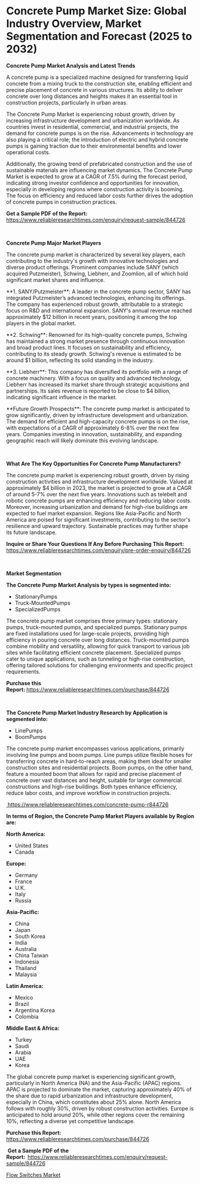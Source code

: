 <p><h1>Concrete Pump Market Size: Global Industry Overview, Market Segmentation and Forecast (2025 to 2032)</h1></p><p><strong>Concrete Pump Market Analysis and Latest Trends</strong></p>
<p><p>A concrete pump is a specialized machine designed for transferring liquid concrete from a mixing truck to the construction site, enabling efficient and precise placement of concrete in various structures. Its ability to deliver concrete over long distances and heights makes it an essential tool in construction projects, particularly in urban areas.</p><p>The Concrete Pump Market is experiencing robust growth, driven by increasing infrastructure development and urbanization worldwide. As countries invest in residential, commercial, and industrial projects, the demand for concrete pumps is on the rise. Advancements in technology are also playing a critical role; the introduction of electric and hybrid concrete pumps is gaining traction due to their environmental benefits and lower operational costs. </p><p>Additionally, the growing trend of prefabricated construction and the use of sustainable materials are influencing market dynamics. The Concrete Pump Market is expected to grow at a CAGR of 7.5% during the forecast period, indicating strong investor confidence and opportunities for innovation, especially in developing regions where construction activity is booming. The focus on efficiency and reduced labor costs further drives the adoption of concrete pumps in construction practices.</p></p>
<p><strong>Get a Sample PDF of the Report:&nbsp;</strong> <a href="https://www.reliableresearchtimes.com/enquiry/request-sample/844726?utm_campaign=2176&utm_medium=2&utm_source=Github&utm_content=ia&utm_term=16022025&utm_id=concrete-pump">https://www.reliableresearchtimes.com/enquiry/request-sample/844726</a></p>
<p>&nbsp;</p>
<p><strong>Concrete Pump Major Market Players</strong></p>
<p><p>The concrete pump market is characterized by several key players, each contributing to the industry's growth with innovative technologies and diverse product offerings. Prominent companies include SANY (which acquired Putzmeister), Schwing, Liebherr, and Zoomlion, all of which hold significant market shares and influence.</p><p>**1. SANY/Putzmeister**: A leader in the concrete pump sector, SANY has integrated Putzmeister’s advanced technologies, enhancing its offerings. The company has experienced robust growth, attributable to a strategic focus on R&D and international expansion. SANY's annual revenue reached approximately $12 billion in recent years, positioning it among the top players in the global market.</p><p>**2. Schwing**: Renowned for its high-quality concrete pumps, Schwing has maintained a strong market presence through continuous innovation and broad product lines. It focuses on sustainability and efficiency, contributing to its steady growth. Schwing's revenue is estimated to be around $1 billion, reflecting its solid standing in the industry.</p><p>**3. Liebherr**: This company has diversified its portfolio with a range of concrete machinery. With a focus on quality and advanced technology, Liebherr has increased its market share through strategic acquisitions and partnerships. Its sales revenue is reported to be close to $4 billion, indicating significant influence in the market.</p><p>**Future Growth Prospects**: The concrete pump market is anticipated to grow significantly, driven by infrastructure development and urbanization. The demand for efficient and high-capacity concrete pumps is on the rise, with expectations of a CAGR of approximately 6-8% over the next few years. Companies investing in innovation, sustainability, and expanding geographic reach will likely dominate this evolving landscape.</p></p>
<p>&nbsp;</p>
<p><strong>What Are The Key Opportunities For Concrete Pump Manufacturers?</strong></p>
<p><p>The concrete pump market is experiencing robust growth, driven by rising construction activities and infrastructure development worldwide. Valued at approximately $4 billion in 2023, the market is projected to grow at a CAGR of around 5-7% over the next five years. Innovations such as telebelt and robotic concrete pumps are enhancing efficiency and reducing labor costs. Moreover, increasing urbanization and demand for high-rise buildings are expected to fuel market expansion. Regions like Asia-Pacific and North America are poised for significant investments, contributing to the sector's resilience and upward trajectory. Sustainable practices may further shape its future landscape.</p></p>
<p><strong>Inquire or Share Your Questions If Any Before Purchasing This Report:</strong> <a href="https://www.reliableresearchtimes.com/enquiry/pre-order-enquiry/844726?utm_campaign=2176&utm_medium=2&utm_source=Github&utm_content=ia&utm_term=16022025&utm_id=concrete-pump">https://www.reliableresearchtimes.com/enquiry/pre-order-enquiry/844726</a></p>
<p>&nbsp;</p>
<p><strong>Market Segmentation</strong></p>
<p><strong>The Concrete Pump Market Analysis by types is segmented into:</strong></p>
<p><ul><li>StationaryPumps</li><li>Truck-MountedPumps</li><li>SpecializedPumps</li></ul></p>
<p><p>The concrete pump market comprises three primary types: stationary pumps, truck-mounted pumps, and specialized pumps. Stationary pumps are fixed installations used for large-scale projects, providing high efficiency in pouring concrete over long distances. Truck-mounted pumps combine mobility and versatility, allowing for quick transport to various job sites while facilitating efficient concrete placement. Specialized pumps cater to unique applications, such as tunneling or high-rise construction, offering tailored solutions for challenging environments and specific project requirements.</p></p>
<p><strong>Purchase this Report:&nbsp;</strong><a href="https://www.reliableresearchtimes.com/purchase/844726?utm_campaign=2176&utm_medium=2&utm_source=Github&utm_content=ia&utm_term=16022025&utm_id=concrete-pump">https://www.reliableresearchtimes.com/purchase/844726</a></p>
<p>&nbsp;</p>
<p><strong>The Concrete Pump Market Industry Research by Application is segmented into:</strong></p>
<p><ul><li>LinePumps</li><li>BoomPumps</li></ul></p>
<p><p>The concrete pump market encompasses various applications, primarily involving line pumps and boom pumps. Line pumps utilize flexible hoses for transferring concrete in hard-to-reach areas, making them ideal for smaller construction sites and residential projects. Boom pumps, on the other hand, feature a mounted boom that allows for rapid and precise placement of concrete over vast distances and height, suitable for larger commercial constructions and high-rise buildings. Both types enhance efficiency, reduce labor costs, and improve workflow in construction projects.</p></p>
<p><a href="https://www.reliableresearchtimes.com/concrete-pump-r844726?utm_campaign=2176&utm_medium=2&utm_source=Github&utm_content=ia&utm_term=16022025&utm_id=concrete-pump">&nbsp;https://www.reliableresearchtimes.com/concrete-pump-r844726</a></p>
<p><strong>In terms of Region, the Concrete Pump Market Players available by Region are:</strong></p>
<p>
    <p> <strong> North America: </strong>
        <ul>
            <li>United States</li>
            <li>Canada</li>
        </ul>
        </p> 
    <p> <strong> Europe: </strong>
        <ul>
            <li>Germany</li>
            <li>France</li>
            <li>U.K.</li>
            <li>Italy</li>
            <li>Russia</li>
        </ul>
        </p> 
    <p> <strong> Asia-Pacific: </strong>
        <ul>
            <li>China</li>
            <li>Japan</li>
            <li>South Korea</li>
            <li>India</li>
            <li>Australia</li>
            <li>China Taiwan</li>
            <li>Indonesia</li>
            <li>Thailand</li>
            <li>Malaysia</li>
        </ul>
        </p> 
    <p> <strong> Latin America: </strong>
        <ul>
            <li>Mexico</li>
            <li>Brazil</li>
            <li>Argentina Korea</li>
            <li>Colombia</li>
        </ul>
        </p> 
    <p> <strong> Middle East & Africa: </strong>
        <ul>
            <li>Turkey</li>
            <li>Saudi</li>
            <li>Arabia</li>
            <li>UAE</li>
            <li>Korea</li>
        </ul>
    </p>
    </p>
<p><p>The global concrete pump market is experiencing significant growth, particularly in North America (NA) and the Asia-Pacific (APAC) regions. APAC is projected to dominate the market, capturing approximately 40% of the share due to rapid urbanization and infrastructure development, especially in China, which constitutes about 25% alone. North America follows with roughly 30%, driven by robust construction activities. Europe is anticipated to hold around 20%, while other regions cover the remaining 10%, reflecting a diverse yet competitive landscape.</p></p>
<p><strong>Purchase this Report: </strong><a href="https://www.reliableresearchtimes.com/purchase/844726?utm_campaign=2176&utm_medium=2&utm_source=Github&utm_content=ia&utm_term=16022025&utm_id=concrete-pump">https://www.reliableresearchtimes.com/purchase/844726</a></p>
<p>&nbsp;<strong>Get a Sample PDF of the Report:&nbsp;&nbsp;</strong><a href="https://www.reliableresearchtimes.com/enquiry/request-sample/844726?utm_campaign=2176&utm_medium=2&utm_source=Github&utm_content=ia&utm_term=16022025&utm_id=concrete-pump">https://www.reliableresearchtimes.com/enquiry/request-sample/844726</a></p>
<p><strong></strong></p>
<p><p><a href="https://github.com/delindacallegari68/Market-Research-Report-List-1/blob/main/flow-switches-market.md?utm_campaign=2176&utm_medium=2&utm_source=Github&utm_content=ia&utm_term=16022025&utm_id=concrete-pump">Flow Switches Market</a></p></p>